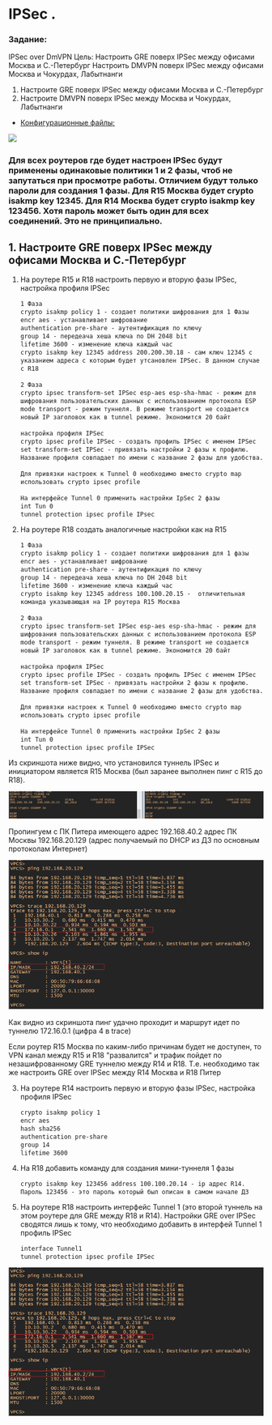 #  IPSec .

###  Задание:

IPSec over DmVPN
Цель: Настроить GRE поверх IPSec между офисами Москва и С.-Петербург
Настроить DMVPN поверх IPSec между офисами Москва и Чокурдах, Лабытнанги

1. Настроите GRE поверх IPSec между офисами Москва и С.-Петербург
2. Настроите DMVPN поверх IPSec между Москва и Чокурдах, Лабытнанги




- [Конфигурационные файлы;](config/)

![](Shema.png)

### Для всех роутеров где будет настроен IPSeс будут применены одинаковые политики 1 и 2 фазы, чтоб не запутаться при просмотре работы. Отличием будут только пароли для создания 1 фазы. Для R15 Москва будет crypto isakmp key 12345. Для R14 Москва будет crypto isakmp key 123456. Хотя пароль может быть один для всех соединений. Это не принципиально. 

## 1. Настроите GRE поверх IPSec между офисами Москва и С.-Петербург

 1. На роутере R15 и R18 настроить первую и вторую фазы IPSec, настройка профиля IPSec

        1 Фаза
        crypto isakmp policy 1 - создает политики шифрования для 1 Фазы
        encr aes - устанавливает шифрование
        authentication pre-share - аутентификация по ключу
        group 14 - передеача хеша ключа по DH 2048 bit
        lifetime 3600 - изменение ключа каждый час
        crypto isakmp key 12345 address 200.200.30.18 - сам ключ 12345 с указанием адреса с которым будет утсановлен IPSec. В данном случае с R18
        
        2 Фаза
        crypto ipsec transform-set IPSec esp-aes esp-sha-hmac - режим для шифрования пользовательских данных с использованием протокола ESP
        mode transport - режим туннеля. В режиме transport не создается новый IP заголовок как в tunnel режиме. Экономится 20 байт
        
        настройка профиля IPSec
        crypto ipsec profile IPSec - создать профиль IPSec с именем IPSec
        set transform-set IPSec - привязать настройки 2 фазы к профилю. Название профиля совпадает по имени с название 2 фазы для удобства.
        
        Для привязки настроек к Tunnel 0 необходимо вместо crypto map использовать crypto ipsec profile
        
        На интерфейсе Tunnel 0 применить настройки IpSec 2 фазы
        int Tun 0
        tunnel protection ipsec profile IPsec
        
 2. На роутере R18 создать аналогичные настройки как на R15
        
        1 Фаза
        crypto isakmp policy 1 - создает политики шифрования для 1 фазы
        encr aes - устанавливает шифрование
        authentication pre-share - аутентификация по ключу
        group 14 - передеача хеша ключа по DH 2048 bit
        lifetime 3600 - изменение ключа каждый час
        crypto isakmp key 12345 address 100.100.20.15 -  отличительная команда указывающая на IP роутера R15 Москва
        
        2 Фаза
        crypto ipsec transform-set IPSec esp-aes esp-sha-hmac - режим для шифрования пользовательских данных с использованием протокола ESP
        mode transport - режим туннеля. В режиме transport не создается новый IP заголовок как в tunnel режиме. Экономится 20 байт
        
        настройка профиля IPSec
        crypto ipsec profile IPSec - создать профиль IPSec с именем IPSec 
        set transform-set IPSec - привязать настройки 2 фазы к профилю. Название профиля совпадает по имени с название 2 фазы для удобства.
        
        Для привязки настроек к Tunnel 0 необходимо вместо crypto map использовать crypto ipsec profile
        
        На интерфейсе Tunnel 0 применить настройки IpSec 2 фазы
        int Tun 0
        tunnel protection ipsec profile IPSec
        
 
  Из скриншота ниже видно, что установился туннель IPSec и инициатором является R15 Москва (был заранее выполнен пинг с R15 до R18).
  
  ![](crypto1.png)
  
  Пропингуем с ПК Питера имеющего адрес 192.168.40.2 адрес ПК Москвы 192.168.20.129 (адрес получаемый по DHCP из ДЗ по основным протоколам Интернет)
  
  ![](pingVPC8.png)
  
  Как видно из скриншота пинг удачно проходит и маршрут идет по туннелю 172.16.0.1 (цифра 4 в trace)
  
  
  
  Если роутер R15 Москва по каким-либо причинам будет не доступен, то VPN канал между R15 и R18 "развалится" и трафик пойдет по незашифрованному GRE туннелю между R14 и R18. 
Т.е. необходимо так же настроить  GRE over IPSec между R14 Москва и R18 Питер
  
  3. На роутере R14 настроить первую и вторую фазы IPSec, настройка профиля IPSec
  
         crypto isakmp policy 1
         encr aes 
         hash sha256
         authentication pre-share
         group 14 
         lifetime 3600

  4. На R18 добавить команду для создания мини-туннеля 1 фазы
  
         crypto isakmp key 123456 address 100.100.20.14 - ip адрес R14. Пароль 123456 - это пароль который был описан в самом начале ДЗ
  
  5. На роутере R18 настроить интерфейс Tunnel 1 (это второй туннель на этом роутере для GRE между R18 и R14).
  Настройки GRE over IPSec сводятся лишь к тому, что необходимо добавить в интерфей Tunnel 1 профиль IPSec  
         
         interface Tunnel1
         tunnel protection ipsec profile IPSec
         
         
   ![](pingVPC8.png) 
   
   
   
